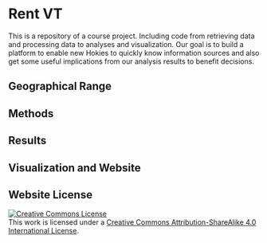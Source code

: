 # Rent VT
This is a repository of a course project. Including code from retrieving data and processing data to analyses and visualization.
Our goal is to build a platform to enable new Hokies to quickly know information sources and also get some useful implications from our analysis results to benefit decisions. 

## Geographical Range

## Methods

## Results


## Visualization and Website


## Website License
<a rel="license" href="http://creativecommons.org/licenses/by-sa/4.0/"><img alt="Creative Commons License" style="border-width:0" src="https://i.creativecommons.org/l/by-sa/4.0/88x31.png" /></a><br />This work is licensed under a <a rel="license" href="http://creativecommons.org/licenses/by-sa/4.0/">Creative Commons Attribution-ShareAlike 4.0 International License</a>.
